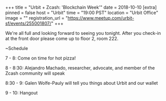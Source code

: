 +++
title = "Urbit + Zcash: 'Blockchain Week'"
date = 2018-10-10
[extra]
pinned = false
host = "Urbit"
time = "19:00 PST"
location = "Urbit Office"
image = ""
registration_url = "https://www.meetup.com/urbit-sf/events/255001807/"
+++

We're all full and looking forward to seeing you tonight. After you check-in at the front door please come up to floor 2, room 222.

~Schedule

7 - 8: Come on time for hot pizza!

8 - 8:30: Alejandro Machado, researcher, advocate, and member of the Zcash community will speak

8:30 - 9: Galen Wolfe-Pauly will tell you things about Urbit and our wallet

9 - 10: Hangout 
